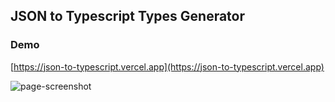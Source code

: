 ## JSON to Typescript Types Generator

### Demo

[https://json-to-typescript.vercel.app](https://json-to-typescript.vercel.app)

![page-screenshot](https://i.ibb.co/CQ5zQTw/Screenshot-2023-10-31-082225.png)

